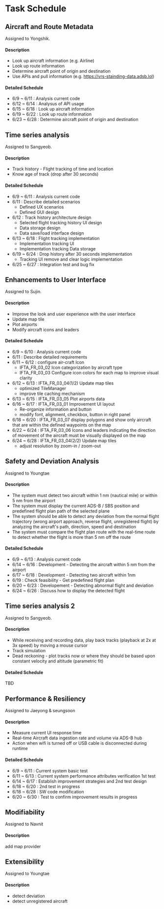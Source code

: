 # Task Schedule



## Aircraft and Route Metadata

Assigned to Yongshik.

#### Description

- Look up aircraft information (e.g. Airline)
- Look up route information
- Determine aircraft point of origin and destination
- Use APIs and pull information (e.g. https://vrs-stainding-data.adsb.lol)

#### Detailed Schedule

- 6/9 ~ 6/11 : Analysis current code
- 6/12 ~ 6/14 : Analysus of API usage
- 6/15 ~ 6/18 : Look up aircraft information
- 6/19 ~ 6/22 : Look up route information
- 6/23 ~ 6/28 : Determine aircraft point of origin and destination

## Time series analysis

Assigned to Sangyeob.

#### Description

- Track history - Flight tracking of time and location
- Know age of track (drop after 30 seconds)

#### Detailed Schedule

- 6/9 ~ 6/11 : Analysis current code
- 6/11 : Describe detailed scenarios
  - Defined UX scenarios
  - Defined GUI design
- 6/12 : Track history architecture design
  - Selected flight tracking history UI design
  - Data storage design
  - Data save/load interface design
- 6/13 ~ 6/18 : Flight tracking implementation
  - Implementation tracking UI
  - Implementation tracking Data storage
- 6/19 ~ 6/24 : Drop history after 30 seconds implementation
  - Tracking UI remove and clear logic implementation
- 6/25 ~ 6/27 : Integration test and bug fix

## Enhancements to User Interface

Assigned to Sujin.

#### Description

- Improve the look and user experience with the user interface
- Update map tile
- Plot airports
- Modify aircraft icons and leaders

#### Detailed Schedule

- 6/9 ~ 6/10 : Analysis current code
- 6/11 : Describe detailed requirements
- 6/11 ~ 6/12 : configure air-craft Icon
  - IFTA_FR_03_02 Icon categorization by aircraft type
  - IFTA_FR_03_03 Configure icon colors for each map to improve visual clarity
- 6/12 ~ 6/13 : IFTA_FR_03_04(1/2) Update map tiles
  - optimized TileManager
  - improve tile caching mechanism
- 6/13 ~ 6/15 : IFTA_FR_03_05 Plot airports data
- 6/16 ~ 6/17 : IFTA_FR_03_01	Improvement UI layout
  - Re-organize information and button
  - modify font, alignment, checkbox, button in right panel
- 6/18 ~ 6/20 : IFTA_FR_03_07 display polygons and show only aircraft that are within the defined waypoints on the map
- 6/22 ~ 6/24 : IFTA_FR_03_06 Icons and leaders indicating the direction of movement of the aircraft must be visually displayed on the map
- 6/24 ~ 6/28 : IFTA_FR_03_04(2/2) Update map tiles
  - adjust resolution by zoom-in / zoom-out

## Safety and Deviation Analysis

Assigned to Youngtae

#### Description

- The system must detect two aircraft within 1 nm (nautical mile) or within 5 nm from the airport
- The system must display the current ADS-B / SBS position and predefined flight plan path of the selected plane
- The system should be able to detect any deviation from the normal flight trajectory (wrong airport approach, reverse flight, unregistered flight) by analyzing the aircraft's path, direction, speed and destination
- The system must compare the flight plan route with the real-time route to detect whether the flight is more than 5 nm off the route

#### Detailed Schedule

- 6/9 ~ 6/13 : Analysis current code
- 6/14 ~ 6/16 : Development - Detecting the aircraft within 5 nm from the airport
- 6/17 ~ 6/18 : Development - Detecting two aircraft within 1nm 
- 6/19 : Check feasibility - Get predefined flight plan
- 6/20 ~ 6/23 : Developement - Detecting abnormal flight and deviation
- 6/24 ~ 6/26 : Discuss how to display the detected flight

## Time series analysis 2

Assigned to Sangyeob.

#### Description

- While receiving and recording data, play back tracks (playback at 2x at 3x speed) by moving a mouse cursor
- Track simulation
- Dead reckoning - plot tracks now or where they should be based upon constant velocity and altitude (parametric fit)
#### Detailed Schedule
TBD


## Performance & Resiliency

Assigned to Jaeyong & seungsoon

#### Description

- Measure current UI response time
- Real-time Aircraft data ingestion rate and volume via ADS-B hub
- Action when wifi is turned off or USB cable is disconnected during runtime

#### Detailed Schedule

- 6/9 ~ 6/11 : Current system basic test
- 6/11 ~ 6/13 : Current system performance attributes verification 1st test
- 6/14 ~ 6/17 : Establish improvement strategies and 2nd test design
- 6/18 ~ 6/20 : 2nd test in progress
- 6/18 ~ 6/28 : SW code modification
- 6/20 ~ 6/30 : Test to confirm improvement results in progress

## Modifiability

Assigned to Navnit

#### Description

add map provider



## Extensibility

Assigned to Youngtae

#### Description

- detect deviation
- detect unregistered aircraft

